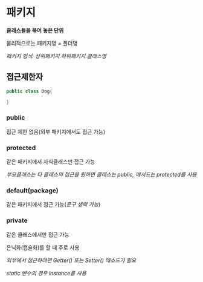 # 패키지

**클래스들을 묶어 놓은 단위**

물리적으로는 패키지명 = 폴더명

*패키지 형식: 상위패키지.하위패키지.클래스명*

## 접근제한자
```java
public class Dog{

}
```

### public
접근 제한 없음(외부 패키지에서도 접근 가능)
### protected
같은 패키지에서 자식클래스만 접근 가능

*부모클래스는 타 클래스의 접근을 원하면 클래스는 public, 메서드는 protected를 사용*
### default(package)
같은 패키지에서 접근 가능(*문구 생략 가능*)
### private
같은 클래스에서만 접근 가능

은닉화(캡슐화)를 할 때 주로 사용

*외부에서 접근하려면 Getter() 또는 Setter() 메소드가 필요*

*static 변수의 경우 instance를 사용*
